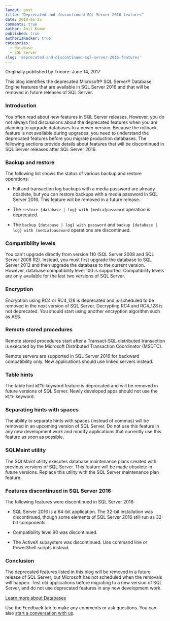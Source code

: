 ```yaml
---
layout: post
title: "Deprecated and discontinued SQL Server 2016 features"
date: 2018-06-25
comments: true
author: Anil Kumar
published: true
authorIsRacker: true
categories:
  - database
  - SQL Server
slug: 'deprecated-and-discontinued-sql-server-2016-features' 
---
```


Originally published by Tricore: June 14, 2017

This blog identifies the deprecated Microsoft&reg; SQL Server&reg; Database Engine
features that are available in SQL Server 2016 and that will be removed in future
releases of SQL Server.

<!--more-->

### Introduction

You often read about new features in SQL Server releases. However, you do not
always find discussions about the deprecated features when you are planning
to upgrade databases to a newer version. Because the rollback feature is not
available during upgrades, you need to understand the deprecated features
before you migrate production databases. The following sections provide details
about features that will be discontinued in SQL Server releases after SQL Server
2016.

### Backup and restore

The following list shows the status of various backup and restore operations:

- Full and transaction log backups with a media password are already obsolete,
  but you can restore backups with a media password in SQL Server 2016. This
  feature will be removed in a future release.

- The ``restore {database | log} with [media]password`` operation is deprecated.

- The ``backup {database | log} with password`` and
  ``backup {database | log} with [media]password`` operations are discontinued.

### Compatibility levels

You can't upgrade directly from version 110 (SQL Server 2008 and SQL Server 2008
R2). Instead, you must first upgrade the database to SQL Server 2012 and then
upgrade the database to the current version. However, database compatibility
level 100 is supported. Compatibility levels are only available for the last
two versions of SQL Server.

### Encryption

Encryption using RC4 or RC4\_128 is deprecated and is scheduled to be removed
in the next version of SQL Server. Decrypting RC4 and RC4\_128 is not
deprecated. You should start using another encryption algorithm such as AES.

### Remote stored procedures

Remote stored procedures start after a Transact-SQL distributed transaction is
executed by the Microsoft Distributed Transaction Coordinator (MSDTC).

Remote servers are supported in SQL Server 2016 for backward compatibility only.
New applications should use linked servers instead.

### Table hints

The table hint ``WITH`` keyword feature is deprecated and will be removed in
future versions of SQL Server. Newly developed apps should not use the ``WITH``
keyword.

### Separating hints with spaces

The ability to separate hints with spaces (instead of commas) will be removed
in an upcoming version of SQL Server. Do not use this feature in any new
development work and modify applications that currently use this feature as soon
as possible.

### SQLMaint utility

The SQLMaint utility executes database maintenance plans created with previous
versions of SQL Server. This feature will be made obsolete in future versions.
Replace this utility with the SQL Server maintenance plan feature.

### Features discontinued in SQL Server 2016

The following features were discontinued in SQL Server 2016:

-  SQL Server 2016 is a 64-bit application. The 32-bit installation was
   discontinued, though some elements of SQL Server 2016 still run as 32-bit
   components.

-  Compatibility level 90 was discontinued.

-  The ActiveX subsystem was discontinued. Use command line or PowerShell
   scripts instead.

### Conclusion

The deprecated features listed in this blog will be removed in a future release
of SQL Server, but Microsoft has not scheduled when the removals will happen.
Test old applications before migrating to a new version of SQL Server, and
do not use deprecated features in any new development work.

<a class="cta purple" id="cta" href="https://www.rackspace.com/dba-services">Learn more about Databases</a>

Use the Feedback tab to make any comments or ask questions. You can also [start a conversation with us](https://www.rackspace.com/contact).
